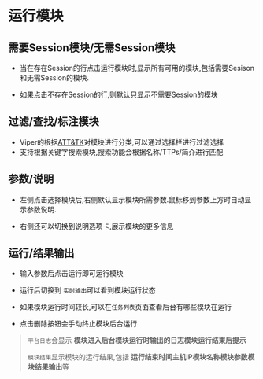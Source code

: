# 运行模块

## 需要Session模块/无需Session模块

+ 当在存在Session的行点击运行模块时,显示所有可用的模块,包括需要Sesison和无需Session的模块.

+ 如果点击不存在Session的行,则默认只显示不需要Session的模块

## 过滤/查找/标注模块

+ Viper的根据[ATT&TK](https://attack.mitre.org/)对模块进行分类,可以通过选择栏进行过滤选择
+ 支持根据关键字搜索模块,搜索功能会根据名称/TTPs/简介进行匹配

## 参数/说明

+ 左侧点击选择模块后,右侧默认显示模块所需参数.鼠标移到参数上方时自动显示参数说明.

+ 右侧还可以切换到说明选项卡,展示模块的更多信息

## 运行/结果输出

+ 输入参数后点击运行即可运行模块

+ 运行后切换到 `实时输出`可以看到模块运行状态

+ 如果模块运行时间较长,可以在`任务列表`页面查看后台有哪些模块在运行

+ 点击删除按钮会手动终止模块后台运行

> `平台日志`会显示 **模块进入后台****模块运行时输出的日志****模块运行结束后提示**
>
> `模块结果`显示模块的运行结果,包括 **运行结束时间****主机IP****模块名称****模块参数****模块结果输出**等
